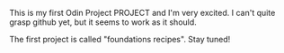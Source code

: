 This is my first Odin Project PROJECT and I'm very excited.
I can't quite grasp github yet, but it seems to work as it should.

The first project is called "foundations recipes". Stay tuned!